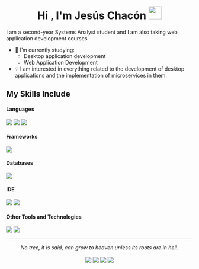<h1 align="center"><b>Hi , I'm Jesús Chacón </b><img src="https://media.giphy.com/media/hvRJCLFzcasrR4ia7z/giphy.gif" width="35"></h1>

I am a second-year Systems Analyst student and I am also taking web application development courses.

- 🔭 I’m currently studying:
	- Desktop application development
	- Web Application Development 
- :bulb: I am interested in everything related to the development of desktop applications and the implementation of microservices in them.



## My Skills Include

<h4> Languages </h4>
<span> 
  <img src="https://img.shields.io/badge/HTML5-E34F26?style=for-the-badge&logo=html5&logoColor=white">
  <img src="https://img.shields.io/badge/CSS3-1572B6?style=for-the-badge&logo=css3&logoColor=white">
  <img src="https://img.shields.io/badge/c%23-%23239120.svg?style=for-the-badge&logo=csharp&logoColor=white">
</span>

<h4> Frameworks </h4>
<span>
  <img src="https://img.shields.io/badge/.NET-5C2D91?style=for-the-badge&logo=.net&logoColor=white">
</span>

<h4> Databases </h4>
<span>
  <img src="https://img.shields.io/badge/mysql-4479A1.svg?style=for-the-badge&logo=mysql&logoColor=white">
</span>

<h4> IDE </h4>
<span>
<img src="https://img.shields.io/badge/Visual%20Studio-5C2D91.svg?style=for-the-badge&logo=visual-studio&logoColor=white">
<img src="https://img.shields.io/badge/Visual_Studio_Code-0078D4?style=for-the-badge&logo=visual%20studio%20code&logoColor=white">


<h4> Other Tools and Technologies </h4>
<span>
  <img src="https://img.shields.io/badge/github-%23121011.svg?style=for-the-badge&logo=github&logoColor=white">
  <img src="https://img.shields.io/badge/Xampp-F37623?style=for-the-badge&logo=xampp&logoColor=white">
</span>

<hr>
<p align="center">
   <i>No tree, it is said, can grow to heaven unless its roots are in hell.</i>
   <br>
<br>	
<a target="_blank" href="https://www.linkedin.com/in/birunthaban-sarventhiran/"><img src="https://img.shields.io/badge/-LinkedIn-0077B5?style=for-the-badge&logo=Linkedin&logoColor=white"></img></a>
<a target="_blank" href="mailto:sbirunthaban007@gmail.com"><img src="https://img.shields.io/badge/-Gmail-D14836?style=for-the-badge&logo=Gmail&logoColor=white"></img></a>
<a target="_blank" href="https://medium.com/@sbirunthaban007"><img src="https://img.shields.io/badge/-Medium-12100E?style=for-the-badge&logo=Medium&logoColor=white"></img></a>
<a target="_blank" href="https://twitter.com/S_Birunthaban"><img src="https://img.shields.io/badge/-Twitter-1DA1F2?style=for-the-badge&logo=Twitter&logoColor=white"></img></a>
<br>
</p>





<!--
**JeSuScS12/JeSuScS12** is a ✨ _special_ ✨ repository because its `README.md` (this file) appears on your GitHub profile.

Here are some ideas to get you started:

- 🔭 I’m currently working on ...
- 🌱 I’m currently learning ...
- 👯 I’m looking to collaborate on ...
- 🤔 I’m looking for help with ...
- 💬 Ask me about ...
- 📫 How to reach me: ...
- 😄 Pronouns: ...
- ⚡ Fun fact: ...
-->
